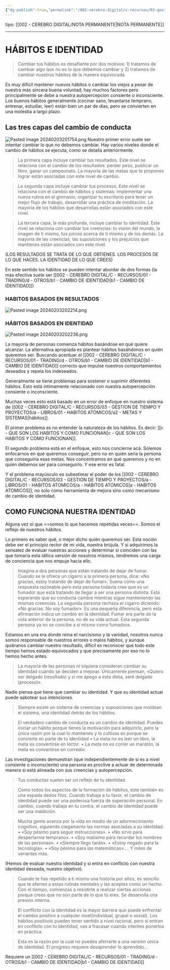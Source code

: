 ```yaml
---
{"dg-publish":true,"permalink":"/002-cerebro-digital/c-recursos/03-gestion-de-tiempo-y-proyectos/a-libros/01-habitos-atomicos/b-habitos-e-identidad/"}
---
```


tipo: [[002 - CEREBRO DIGITAL/NOTA PERMANENTE\|NOTA PERMANENTE]]

---

# HÁBITOS E IDENTIDAD

>Cambiar tus hábitos es desafiante por dos motivos: 1) tratamos de cambiar algo que no es lo que debemos cambiar y 2) tratamos de cambiar nuestros hábitos de la manera equivocada.

Es muy difícil mantener nuevos hábitos o cambiar los viejos a pesar de nuestra más sincera buena voluntad; hay muchos factores pero principalmente se debe a nuestra autopercepción consiente o inconsciente.
Los buenos hábitos generalmente (cocinar sano, levantarse temprano, entrenar, estudiar, leer) están bien un par de días, pero se convierten en una molestia a largo plazo.

## Las tres capas del cambio de conducta
![Pasted image 20240203201754.png](/img/user/900%20-%20ANEXO/Pasted%20image%2020240203201754.png)
Nuestro primer error suele ser intentar cambiar lo que no debemos cambiar. Hay varios niveles donde el cambio de hábitos se ejecuta, como se detalla anteriormente.

>La primera capa incluye cambiar tus resultados. Este nivel se relaciona con el cambio de los resultados: perder peso, publicar un libro, ganar un campeonato. La mayoría de las metas que te propones lograr están asociadas con este nivel de cambio.

>La segunda capa incluye cambiar tus procesos. Este nivel se relaciona con el cambio de hábitos y sistemas: implementar una nueva rutina en el gimnasio, organizar tu escritorio para tener un mejor flujo de trabajo, desarrollar una práctica de meditación. La mayoría de los hábitos que desarrollas están asociados con este nivel.

>La tercera capa, la más profunda, incluye cambiar tu identidad. Este nivel se relaciona con cambiar tus creencias: tu visión del mundo, la imagen de ti mismo, tus juicios acerca de ti mismo y de los demás. La mayoría de las creencias, las suposiciones y los prejuicios que mantienes están asociados con este nivel.

(LOS RESULTADOS SE TRATA DE LO QUE OBTIENES. LOS PROCESOS DE LO QUE HACES. LA IDENTIDAD DE LO QUE CREES)

En este sentido los hábitos se pueden intentar abordar de dos formas (la más efectiva suele ser [[002 - CEREBRO DIGITAL/C - RECURSOS/01 - TRADING/d - OTROS/b1 - CAMBIO DE IDENTIDAD\|b1 - CAMBIO DE IDENTIDAD]])

### HABITOS BASADOS EN RESULTADOS
![Pasted image 20240203202214.png](/img/user/900%20-%20ANEXO/Pasted%20image%2020240203202214.png)
### HÁBITOS BASADOS EN IDENTIDAD
![Pasted image 20240203202236.png](/img/user/900%20-%20ANEXO/Pasted%20image%2020240203202236.png)

La mayoría de personas comienza hábitos basándose en qué quiere alcanzar. La alternativa apropiada es plantear hábitos basándonos en quién queremos ser. Buscando acentuar el [[002 - CEREBRO DIGITAL/C - RECURSOS/01 - TRADING/d - OTROS/b1 - CAMBIO DE IDENTIDAD\|b1 - CAMBIO DE IDENTIDAD]] correcto que impulse nuestros comportamientos deseados y repela los indeseados.

Generalmente se tiene problemas para sostener o suprimir diferentes hábitos. Esto está íntimamente relacionado con nuestra autopercepción consiente o inconsciente.

Muchas veces esto está basado en un error de enfoque en nuestro sistema de [[002 - CEREBRO DIGITAL/C - RECURSOS/03 - GESTION DE TIEMPO Y PROYECTOS/a - LIBROS/01 - HABITOS ATOMICOS/a2 - METAS Y SISTEMAS\|hábitos]].

El primer problema es no entender la naturaleza de los hábitos. Es decir: [[c - QUE SON LOS HABITOS Y COMO FUNCIONAN\|c - QUE SON LOS HABITOS Y COMO FUNCIONAN]].

El segundo problema está en el enfoque, esto nos concierne acá. Solemos enfocarnos en qué queremos conseguir, pero no en quién sería la persona que conseguiría esas metas. Nos concentramos en qué queremos y no en quién debemos ser para conseguirlo. Y ese error es fatal.

Y el problema mayúsculo es subestimar el poder de los [[002 - CEREBRO DIGITAL/C - RECURSOS/03 - GESTION DE TIEMPO Y PROYECTOS/a - LIBROS/01 - HABITOS ATOMICOS/a - HABITOS ATOMICOS\|a - HABITOS ATOMICOS]], no solo como herramienta de mejora sino como mecanismo de cambio de identidad.

## COMO FUNCIONA NUESTRA IDENTIDAD

Alguna vez oí que ==somos lo que hacemos repetidas veces==. Somos el reflejo de nuestros hábitos.

Lo primero es saber qué, o mejor dicho quién queremos ser. Esta noción debe ser el principio rector de mi vida, nuestra brújula. Y si adquirimos la sensatez de evaluar nuestras acciones y determinar si coinciden con las que tomaría esta idílica versión de nosotros mismos, tendremos una carga de conciencia que nos empuje hacia ello.

>Imagina a dos personas que están tratando de dejar de fumar. Cuando se le ofrece un cigarro a la primera persona, dice: «No gracias, estoy tratando de dejar de fumar». Suena como una respuesta razonable pero esta persona todavía cree que es un fumador que está tratando de llegar a ser una persona distinta. Está esperando que su conducta cambie mientras sigue manteniendo las mismas creencias. La segunda persona rechaza el cigarro diciendo: «No gracias. No soy fumador». Es una pequeña diferencia, pero esta afirmación indica un cambio en la identidad. Fumar era parte de la vida anterior de la persona, no de su vida actual. Esta segunda persona ya no se concibe a sí mismo como fumadora.

Estamos en una era donde reina el narcisismo y la vanidad, nosotros nunca somos responsable de nuestros errores o malos hábitos, y aunque quiéranos cambiar nuestro resultado, difícil es reconocer que todo este tiempo hemos estado equivocados y que precisamente por eso no lo hemos hecho antes.

 > La mayoría de las personas ni siquiera consideran cambiar su identidad cuando se deciden a mejorar. Únicamente piensan, «Quiero ser delgado (resultado) y si me apego a esta dieta, seré delgado (proceso)».
 
 Nadie piensa que tiene que cambiar su identidad. Y que su identidad actual puede sabotear sus intenciones.
 
> Siempre existe un sistema de creencias y suposiciones que moldean el sistema, una identidad detrás de los hábitos.

>El verdadero cambio de conducta es un cambio de identidad. Puedes iniciar un hábito porque tienes la motivación para adquirirlo, pero la única razón por la cual lo mantienes y lo cultivas es porque se convierte en parte de tu identidad
>• La meta no es leer un libro, la meta es convertirse en lector.
>• La meta no es correr un maratón, la meta es convertirse en corredor.

Las investigaciones demuestran (que independientemente de si es a nivel consiente o inconsciente) una persona es proclive a actuar de determinada manera si está alineada con sus creencias y autopercepción.

>Tus conductas suelen ser un reflejo de tu identidad.

>  Como todos los aspectos de la formación de hábitos, este también es una espada dedos filos. Cuando trabaja a tu favor, el cambio de identidad puede ser una poderosa fuerza de superación personal. En cambio, cuando trabaja en tu contra, el cambio de identidad puede ser una maldición.

>Mucha gente avanza por la vida en medio de un adormecimiento cognitivo, siguiendo ciegamente las normas asociadas a su identidad.
>• «Soy pésimo para seguir instrucciones».
>• «No sirvo para despertarme temprano».
>• «Soy malísimo para recordar los nombres de las personas».
>• «Siempre llego tarde».
>• «Estoy negado para la tecnología».
>• «Soy pésimo para las matemáticas».... Y miles de variantes más.

(Hemos de evaluar nuestra identidad y si entra en conflicto con nuestra identidad deseada, nuestro objetivo).

>Cuando te has repetido a ti mismo una historia por años, es sencillo que te aferres a estas rutinas mentales y las aceptes como un hecho. Con el tiempo, comienzas a resistirte a realizar ciertas acciones porque crees que no son parte de lo que tú eres. Se desarrolla una presión interna.

> El conflicto con la identidad es la mayor barrera que puede enfrentar el cambio positivo a cualquier nivel(individual, grupal o social). Los hábitos positivos pueden tener sentido a nivel racional, pero si entran en conflicto con tu identidad, vas a fracasar cuando intentes ponerlos en práctica.

>Esta es la razón por la cual no puedes aferrarte a una versión única de identidad. El progreso requiere desaprender lo aprendido...

Requiere un [[002 - CEREBRO DIGITAL/C - RECURSOS/01 - TRADING/d - OTROS/b1 - CAMBIO DE IDENTIDAD\|b1 - CAMBIO DE IDENTIDAD]]